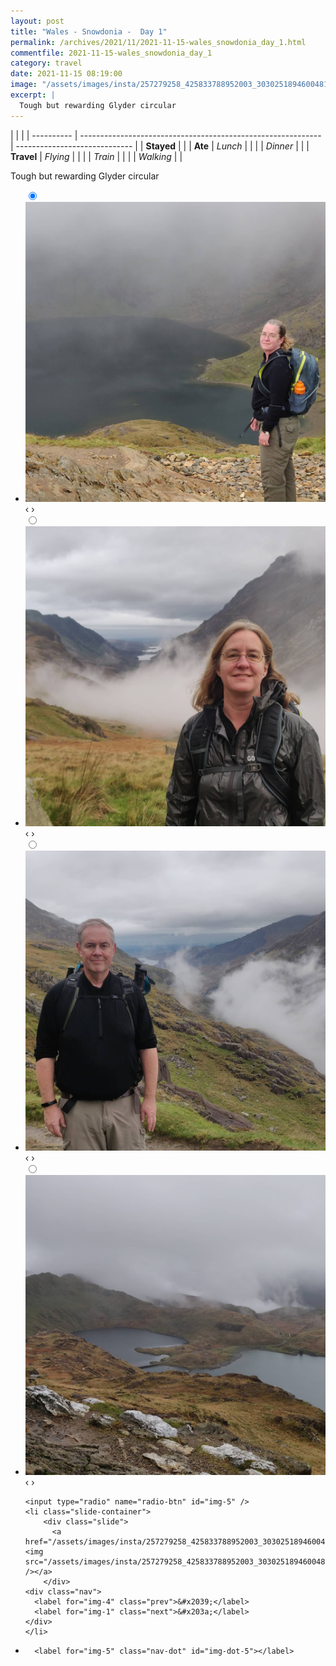 ```yaml
---
layout: post
title: "Wales - Snowdonia -  Day 1"
permalink: /archives/2021/11/2021-11-15-wales_snowdonia_day_1.html
commentfile: 2021-11-15-wales_snowdonia_day_1
category: travel
date: 2021-11-15 08:19:00
image: "/assets/images/insta/257279258_425833788952003_3030251894600481063_n_18263232397040650.jpg"
excerpt: |
  Tough but rewarding Glyder circular
---
```


|            |                                                              |
| ---------- | ------------------------------------------------------------ | ----------------------------- |
| **Stayed** |  |
| **Ate**    | _Lunch_                                                      |          |
|            | _Dinner_                                                     |          |
| **Travel** | _Flying_                                                     |          |
|            | _Train_                                                      |          |
|            | _Walking_                                                    |          |


Tough but rewarding Glyder circular


<ul class="slides">
    <input type="radio" name="radio-btn" id="img-1" checked="checked" />
    <li class="slide-container">
        <div class="slide">
          <a href="/assets/images/insta/256743071_1035263280594681_2392626298290535752_n_17934417109754065.jpg"><img src="/assets/images/insta/256743071_1035263280594681_2392626298290535752_n_17934417109754065.jpg" /></a>
        </div>
    <div class="nav">
      <label for="img-5" class="prev">&#x2039;</label>
      <label for="img-2" class="next">&#x203a;</label>
    </div>
    </li>
        <input type="radio" name="radio-btn" id="img-2"  />
    <li class="slide-container">
        <div class="slide">
          <a href="/assets/images/insta/256892489_192238639767145_4806434120738016113_n_17966032111486996.jpg"><img src="/assets/images/insta/256892489_192238639767145_4806434120738016113_n_17966032111486996.jpg" /></a>
        </div>
    <div class="nav">
      <label for="img-1" class="prev">&#x2039;</label>
      <label for="img-3" class="next">&#x203a;</label>
    </div>
    </li>
        <input type="radio" name="radio-btn" id="img-3"  />
    <li class="slide-container">
        <div class="slide">
          <a href="/assets/images/insta/256766418_281650890549773_2807978085746518985_n_18008584984362757.jpg"><img src="/assets/images/insta/256766418_281650890549773_2807978085746518985_n_18008584984362757.jpg" /></a>
        </div>
    <div class="nav">
      <label for="img-2" class="prev">&#x2039;</label>
      <label for="img-4" class="next">&#x203a;</label>
    </div>
    </li>
        <input type="radio" name="radio-btn" id="img-4"  />
    <li class="slide-container">
        <div class="slide">
          <a href="/assets/images/insta/256815784_469178351230687_5765706743669335233_n_17934792700745529.jpg"><img src="/assets/images/insta/256815784_469178351230687_5765706743669335233_n_17934792700745529.jpg" /></a>
        </div>
    <div class="nav">
      <label for="img-3" class="prev">&#x2039;</label>
      <label for="img-5" class="next">&#x203a;</label>
    </div>
    </li>
    
    <input type="radio" name="radio-btn" id="img-5" />
    <li class="slide-container">
        <div class="slide">
          <a href="/assets/images/insta/257279258_425833788952003_3030251894600481063_n_18263232397040650.jpg"><img src="/assets/images/insta/257279258_425833788952003_3030251894600481063_n_18263232397040650.jpg" /></a>
        </div>
    <div class="nav">
      <label for="img-4" class="prev">&#x2039;</label>
      <label for="img-1" class="next">&#x203a;</label>
    </div>
    </li>
			
<li class="nav-dots">
      <label for="img-1" class="nav-dot" id="img-dot-1"></label>
      <label for="img-2" class="nav-dot" id="img-dot-2"></label>
      <label for="img-3" class="nav-dot" id="img-dot-3"></label>
      <label for="img-4" class="nav-dot" id="img-dot-4"></label>

      <label for="img-5" class="nav-dot" id="img-dot-5"></label>

</li>
</ul>        
             

		